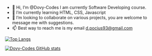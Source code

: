 - 👋 Hi, I’m @Dovy-Codes I am currently Software Developing course.
- 🌱 I’m currently learning HTML, CSS, Javascript
- 💞️ I’m looking to collaborate on various projects, you are welcome to message me with suggestions.
- 📫 Best way to reach me is my email d.pocius93@gmail.com

[![Top Langs](https://github-readme-stats.vercel.app/api/top-langs/?username=Dovy-Codes&layout=compact)](https://github.com/Dovy-Codes/github-readme-stats)

[![Dovy-Codes GitHub stats](https://github-readme-stats.vercel.app/api?username=Dovy-Codes)](https://github.com/Dovy-Codes/github-readme-stats)

<!---


--->

<!---
Dovy-Codes/Dovy-Codes is a ✨ special ✨ repository because its `README.md` (this file) appears on your GitHub profile.
You can click the Preview link to take a look at your changes.
[![Top Langs](https://github-readme-stats.vercel.app/api/top-langs/?username=dovy-codes)](https://github.com/dovy-codes/github-readme-stats)
--->
